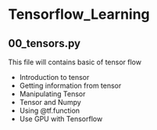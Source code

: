 # Tensorflow_Learning

## 00_tensors.py

This file will contains basic of tensor flow

* Introduction to tensor
* Getting information from tensor
* Manipulating Tensor
* Tensor and Numpy
* Using @tf.function
* Use GPU with Tensorflow
